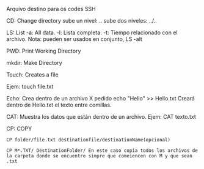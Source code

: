 Arquivo destino para os codes SSH

CD: Change directory
   sube un nivel:    ..
   sube dos niveles: ../..

LS: List
   -a: All data.
   -l: Lista completa.
   -t: Tiempo relacionado con el archivo.
Nota: pueden ser usados en conjunto, LS -alt

PWD: Print Working Directory

mkdir: Make Directory

Touch: Creates a file 

Ejem: touch file.txt

Echo: Crea dentro de un archivo X pedido
    echo "Hello" >> Hello.txt 
    Creará dentro de Hello.txt el texto entre comillas.

CAT: Muestra los datos que están dentro de un archivo. 
Ejem: CAT texto.txt

CP: COPY

    CP folder/file.txt destinationfile/destinationName(opcional)

    CP M*.TXT/ DestinationFolder/ En este caso copia todos los archivos de la carpeta donde se encuentre simpre que comeiencen con M y que sean .txt

